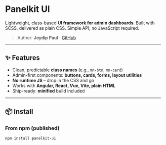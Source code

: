 # Panelkit UI

Lightweight, class-based **UI framework for admin dashboards**. Built with SCSS, delivered as plain CSS. Simple API, no JavaScript required.

> Author: **Joydip Paul** · [GitHub](https://github.com/joydip-paul)

---

## ✨ Features
- Clean, predictable **class names** (e.g., `mn-btn`, `mn-card`)
- Admin-first components: **buttons, cards, forms, layout utilities**
- **No runtime JS** – drop in the CSS and go
- Works with **Angular, React, Vue, Vite, plain HTML**
- Ship-ready: **minified** build included

---

## 📦 Install

### From npm (published)
```bash
npm install panelkit-ui
